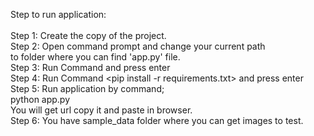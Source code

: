 Step to run application: <br>
<br> Step 1:	Create the copy of the project.
<br> Step 2: Open command prompt and change your current path
<br> to folder where you can find 'app.py' file. 
<br> Step 3: Run Command <pip intall pipreqs> and press enter
<br> Step 4: Run Command <pip install -r requirements.txt> and press enter
<br> Step 5: Run application by command;
<br> python app.py
<br> You will get url copy it and paste in browser.
<br> Step 6: You have sample_data folder where you can get images to test.
